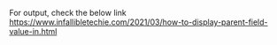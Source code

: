 For output, check the below link
https://www.infallibletechie.com/2021/03/how-to-display-parent-field-value-in.html
